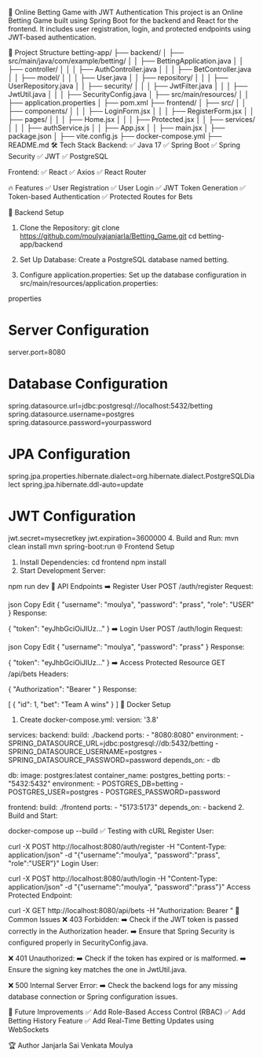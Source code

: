 🎯 Online Betting Game with JWT Authentication
This project is an Online Betting Game built using Spring Boot for the backend and React for the frontend. It includes user registration, login, and protected endpoints using JWT-based authentication.

🚀 Project Structure
betting-app/
├── backend/
│   ├── src/main/java/com/example/betting/
│   │   ├── BettingApplication.java
│   │   ├── controller/
│   │   │   ├── AuthController.java
│   │   │   ├── BetController.java
│   │   ├── model/
│   │   │   ├── User.java
│   │   ├── repository/
│   │   │   ├── UserRepository.java
│   │   ├── security/
│   │   │   ├── JwtFilter.java
│   │   │   ├── JwtUtil.java
│   │   │   ├── SecurityConfig.java
│   ├── src/main/resources/
│   │   ├── application.properties
│   ├── pom.xml
├── frontend/
│   ├── src/
│   │   ├── components/
│   │   │   ├── LoginForm.jsx
│   │   │   ├── RegisterForm.jsx
│   │   ├── pages/
│   │   │   ├── Home.jsx
│   │   │   ├── Protected.jsx
│   │   ├── services/
│   │   │   ├── authService.js
│   │   ├── App.jsx
│   │   ├── main.jsx
│   ├── package.json
│   ├── vite.config.js
├── docker-compose.yml
├── README.md
🛠️ Tech Stack
Backend:
✅ Java 17
✅ Spring Boot
✅ Spring Security
✅ JWT
✅ PostgreSQL

Frontend:
✅ React
✅ Axios
✅ React Router

🔥 Features
✅ User Registration
✅ User Login
✅ JWT Token Generation
✅ Token-based Authentication
✅ Protected Routes for Bets

🚀 Backend Setup
1. Clone the Repository:
git clone https://github.com/moulyajanjarla/Betting_Game.git
cd betting-app/backend
2. Set Up Database:
Create a PostgreSQL database named betting.

3. Configure application.properties:
Set up the database configuration in src/main/resources/application.properties:

properties
# Server Configuration
server.port=8080

# Database Configuration
spring.datasource.url=jdbc:postgresql://localhost:5432/betting
spring.datasource.username=postgres
spring.datasource.password=yourpassword

# JPA Configuration
spring.jpa.properties.hibernate.dialect=org.hibernate.dialect.PostgreSQLDialect
spring.jpa.hibernate.ddl-auto=update

# JWT Configuration
jwt.secret=mysecretkey
jwt.expiration=3600000
4. Build and Run:
mvn clean install
mvn spring-boot:run
🌐 Frontend Setup
1. Install Dependencies:
cd frontend
npm install
2. Start Development Server:

npm run dev
🎯 API Endpoints
➡️ Register User
POST /auth/register
Request:

json
Copy
Edit
{
  "username": "moulya",
  "password": "prass",
  "role": "USER"
}
Response:

{
  "token": "eyJhbGciOiJIUz..."
}
➡️ Login User
POST /auth/login
Request:

json
Copy
Edit
{
  "username": "moulya",
  "password": "prass"
}
Response:

{
  "token": "eyJhbGciOiJIUz..."
}
➡️ Access Protected Resource
GET /api/bets
Headers:

{
  "Authorization": "Bearer <TOKEN>"
}
Response:

[
  {
    "id": 1,
    "bet": "Team A wins"
  }
]
🐳 Docker Setup
1. Create docker-compose.yml:
version: '3.8'

services:
  backend:
    build: ./backend
    ports:
      - "8080:8080"
    environment:
      - SPRING_DATASOURCE_URL=jdbc:postgresql://db:5432/betting
      - SPRING_DATASOURCE_USERNAME=postgres
      - SPRING_DATASOURCE_PASSWORD=password
    depends_on:
      - db

  db:
    image: postgres:latest
    container_name: postgres_betting
    ports:
      - "5432:5432"
    environment:
      - POSTGRES_DB=betting
      - POSTGRES_USER=postgres
      - POSTGRES_PASSWORD=password

  frontend:
    build: ./frontend
    ports:
      - "5173:5173"
    depends_on:
      - backend
2. Build and Start:

docker-compose up --build
✅ Testing with cURL
Register User:

curl -X POST http://localhost:8080/auth/register -H "Content-Type: application/json" -d "{\"username\":\"moulya\", \"password\":\"prass\", \"role\":\"USER\"}"
Login User:

curl -X POST http://localhost:8080/auth/login -H "Content-Type: application/json" -d "{\"username\":\"moulya\", \"password\":\"prass\"}"
Access Protected Endpoint:

curl -X GET http://localhost:8080/api/bets -H "Authorization: Bearer <TOKEN>"
🚨 Common Issues
❌ 403 Forbidden:
➡️ Check if the JWT token is passed correctly in the Authorization header.
➡️ Ensure that Spring Security is configured properly in SecurityConfig.java.

❌ 401 Unauthorized:
➡️ Check if the token has expired or is malformed.
➡️ Ensure the signing key matches the one in JwtUtil.java.

❌ 500 Internal Server Error:
➡️ Check the backend logs for any missing database connection or Spring configuration issues.

🌟 Future Improvements
✅ Add Role-Based Access Control (RBAC)
✅ Add Betting History Feature
✅ Add Real-Time Betting Updates using WebSockets

🏆 Author
Janjarla Sai Venkata Moulya
